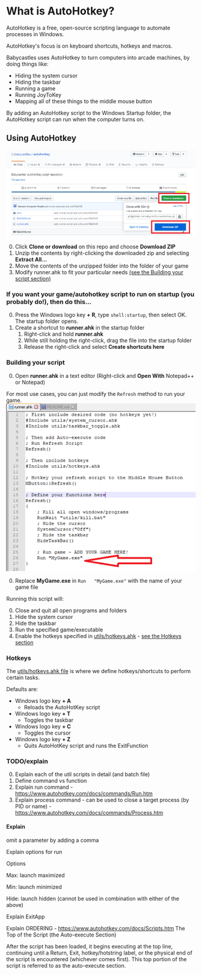 # What is AutoHotkey?
AutoHotkey is a free, open-source scripting language to automate processes in Windows.

AutoHotkey's focus is on keyboard shortcuts, hotkeys and macros.

Babycastles uses AutoHotkey to turn computers into arcade machines, by doing things like:
* Hiding the system cursor
* Hiding the taskbar
* Running a game
* Running JoyToKey
* Mapping all of these things to the middle mouse button

By adding an AutoHotkey script to the Windows Startup folder, the AutoHotkey script can run when the computer turns on.

## Using AutoHotkey
![download_screenshot](/screenshots/download.png?raw=true)

0. Click **Clone or download** on this repo and choose **Download ZIP**
0. Unzip the contents by right-clicking the downloaded zip and selecting **Extract All...**
0. Move the contents of the unzipped folder into the folder of your game
0. Modify runner.ahk to fit your particular needs [(see the Building your script section)](#building-your-script) 

### If you want your game/autohotkey script to run on startup (you probably do!), then do this...
0. Press the Windows logo key **+ R**, type `shell:startup`, then select OK. The startup folder opens.
0. Create a shortcut to **runner.ahk** in the startup folder
   1. Right-click and hold **runner.ahk**
   2. While still holding the right-click, drag the file into the startup folder
   3. Release the right-click and select **Create shortcuts here**

### Building your script

0. Open **runner.ahk** in a text editor (Right-click and **Open With** Notepad++ or Notepad)

For most use cases, you can just modify the `Refresh` method to run your game.
![refresh-example](/screenshots/refresh-example.png?raw=true)

0. Replace **MyGame.exe** in `Run	"MyGame.exe"` with the name of your game file

Running this script will:

0. Close and quit all open programs and folders
0. Hide the system cursor
0. Hide the taskbar
0. Run the specified game/executable
0. Enable the hotkeys specified in [utils/hotkeys.ahk](./utils/hotkeys.ahk) - [see the Hotkeys section](#hotkeys) 

### Hotkeys

The [utils/hotkeys.ahk file](./utils/hotkeys.ahk) is where we define hotkeys/shortcuts to perform certain tasks.

Defaults are:
* Windows logo key **+ A**
   * Reloads the AutoHotKey script
* Windows logo key **+ T**
   * Toggles the taskbar
* Windows logo key **+ C**
   * Toggles the cursor
* Windows logo key **+ Z**
   * Quits AutoHotKey script and runs the ExitFunction 

### TODO/explain

0. Explain each of the util scripts in detail (and batch file)
0. Define command vs function
0. Explain run command - https://www.autohotkey.com/docs/commands/Run.htm
0. Explain process command  - can be used to close a target process (by PID or name) - https://www.autohotkey.com/docs/commands/Process.htm

#### Explain 
omit a parameter by adding a comma

Explain options for run 

Options

Max: launch maximized

Min: launch minimized

Hide: launch hidden (cannot be used in combination with either of the above)

Explain 
ExitApp

Explain
ORDERING - https://www.autohotkey.com/docs/Scripts.htm
The Top of the Script (the Auto-execute Section)

After the script has been loaded, it begins executing at the top line, continuing until 
	a Return, Exit, hotkey/hotstring label, or the physical end of the script is encountered (whichever comes first). 
This top portion of the script is referred to as the auto-execute section.
